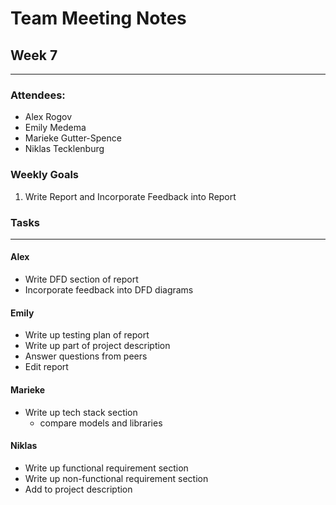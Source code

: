 # Team Meeting Notes
## Week 7
___
### Attendees:
- Alex Rogov
- Emily Medema
- Marieke Gutter-Spence
- Niklas Tecklenburg

### Weekly Goals
1. Write Report and Incorporate Feedback into Report


### Tasks
___
#### **Alex**
- Write DFD section of report
- Incorporate feedback into DFD diagrams

#### **Emily**
 - Write up testing plan of report
 - Write up part of project description
 - Answer questions from peers
 - Edit report

#### **Marieke**
 - Write up tech stack section
   - compare models and libraries

#### **Niklas**
 - Write up functional requirement section
 - Write up non-functional requirement section
 - Add to project description